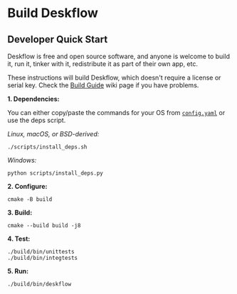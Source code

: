 # Build Deskflow

## Developer Quick Start

Deskflow is free and open source software, and anyone is welcome to build it,
run it, tinker with it, redistribute it as part of their own app, etc.

These instructions will build Deskflow, which doesn't require a license
or serial key. Check the [Build Guide](https://github.com/deskflow/deskflow/wiki/Build-Guide)
wiki page if you have problems.

**1. Dependencies:**

You can either copy/paste the commands for your OS from [`config.yaml`](config.yaml) or use the deps script.

*Linux, macOS, or BSD-derived:*
```
./scripts/install_deps.sh
```

*Windows:*
```
python scripts/install_deps.py
```

**2. Configure:**
```
cmake -B build
```

**3. Build:**
```
cmake --build build -j8
```

**4. Test:**
```
./build/bin/unittests
./build/bin/integtests
```

**5. Run:**
```
./build/bin/deskflow
```
